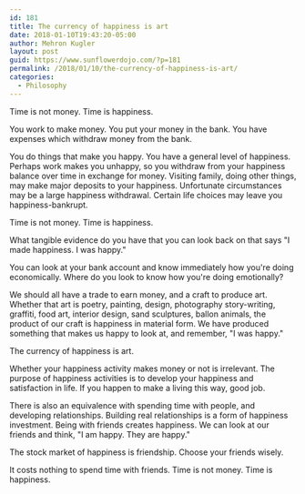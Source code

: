 ```yaml
---
id: 181
title: The currency of happiness is art
date: 2018-01-10T19:43:20-05:00
author: Mehron Kugler
layout: post
guid: https://www.sunflowerdojo.com/?p=181
permalink: /2018/01/10/the-currency-of-happiness-is-art/
categories:
  - Philosophy
---
```

Time is not money. Time is happiness.

<!--more-->

You work to make money. You put your money in the bank. You have expenses which withdraw money from the bank.

You do things that make you happy. You have a general level of happiness. Perhaps work makes you unhappy, so you withdraw from your happiness balance over time in exchange for money. Visiting family, doing other things, may make major deposits to your happiness. Unfortunate circumstances may be a large happiness withdrawal. Certain life choices may leave you happiness-bankrupt.

Time is not money. Time is happiness.

What tangible evidence do you have that you can look back on that says "I made happiness. I was happy."

You can look at your bank account and know immediately how you're doing economically. Where do you look to know how you're doing emotionally?

We should all have a trade to earn money, and a craft to produce art. Whether that art is poetry, painting, design, photography story-writing, graffiti, food art, interior design, sand sculptures, ballon animals, the product of our craft is happiness in material form. We have produced something that makes us happy to look at, and remember, "I was happy."

The currency of happiness is art.

Whether your happiness activity makes money or not is irrelevant. The purpose of happiness activities is to develop your happiness and satisfaction in life. If you happen to make a living this way, good job.

There is also an equivalence with spending time with people, and developing relationships. Building real relationships is a form of happiness investment. Being with friends creates happiness. We can look at our friends and think, "I am happy. They are happy."

The stock market of happiness is friendship. Choose your friends wisely.

It costs nothing to spend time with friends. Time is not money. Time is happiness.
